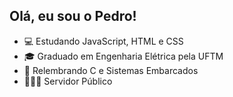 ## Olá, eu sou o Pedro! 

- 💻 Estudando JavaScript, HTML e CSS
- 🎓 Graduado em Engenharia Elétrica pela UFTM
- 🧠 Relembrando C e Sistemas Embarcados
- 👨🏻‍🏭 Servidor Público
  
          
